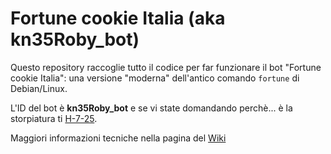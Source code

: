 # Fortune cookie Italia (aka kn35Roby_bot)
Questo repository raccoglie tutto il codice per far funzionare il bot "Fortune cookie Italia": una versione "moderna" dell'antico comando <code>fortune</code> di Debian/Linux.

L'ID del bot è **kn35Roby_bot** e se vi state domandando perchè... è la storpiatura ti [H-7-25](https://it.wikipedia.org/wiki/Uno_sceriffo_extraterrestre..._poco_extra_e_molto_terrestre).

Maggiori informazioni tecniche nella pagina del [Wiki](https://github.com/roberto-carnevale/kn35Roby_bot/wiki/Come-funziona%3F)
